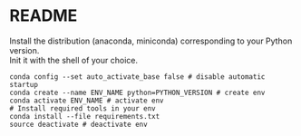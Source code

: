 # README

Install the distribution (anaconda, miniconda) corresponding to your Python version.  
Init it with the shell of your choice.

```
conda config --set auto_activate_base false # disable automatic startup
conda create --name ENV_NAME python=PYTHON_VERSION # create env
conda activate ENV_NAME # activate env
# Install required tools in your env
conda install --file requirements.txt
source deactivate # deactivate env
```
